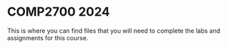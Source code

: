 # COMP2700 2024

This is where you can find files that you will need to complete the labs and assignments for this course.

